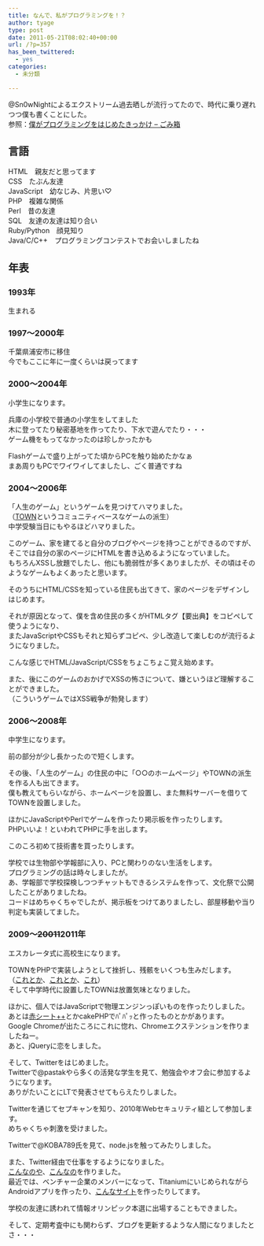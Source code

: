```yaml
---
title: なんで、私がプログラミングを！？
author: tyage
type: post
date: 2011-05-21T08:02:40+00:00
url: /?p=357
has_been_twittered:
  - yes
categories:
  - 未分類

---
```

<p>@Sn0wNightによるエクストリーム過去晒しが流行ってたので、時代に乗り遅れつつ僕も書くことにした。<br />
参照：<a href="http://b.zero-signal.net/?p=1704">僕がプログラミングをはじめたきっかけ &#8211; ごみ箱</a></p>
<h2>言語</h2>
<p>HTML　親友だと思ってます<br />
CSS　たぶん友達<br />
JavaScript　幼なじみ、片思い♡<br />
PHP　複雑な関係<br />
Perl　昔の友達<br />
SQL　友達の友達は知り合い<br />
Ruby/Python　顔見知り<br />
Java/C/C++　プログラミングコンテストでお会いしましたね<br />
<!--more--></p>
<h2>年表</h2>
<h3>1993年</h3>
<p>生まれる</p>
<h3>1997～2000年</h3>
<p>千葉県浦安市に移住<br />
今でもここに年に一度くらいは戻ってます</p>
<h3>2000～2004年</h3>
<p> 小学生になります。</p>
<p>兵庫の小学校で普通の小学生をしてました<br />
木に登ってたり秘密基地を作ってたり、下水で遊んでたり・・・<br />
ゲーム機をもってなかったのは珍しかったかも</p>
<p>Flashゲームで盛り上がってた頃からPCを触り始めたかなぁ<br />
まあ周りもPCでワイワイしてましたし、ごく普通ですね</p>
<h3>2004～2006年</h3>
<p>「人生のゲーム」というゲームを見つけてハマりました。<br />
（<a href="http://brassiere.jp/02cgi/09.html">TOWN</a>というコミュニティベースなゲームの派生）<br />
中学受験当日にもやるほどハマりました。</p>
<p>このゲーム、家を建てると自分のブログやページを持つことができるのですが、<br />
そこでは自分の家のページにHTMLを書き込めるようになっていました。<br />
もちろんXSSし放題でしたし、他にも脆弱性が多くありましたが、その頃はそのようなゲームもよくあったと思います。</p>
<p>そのうちにHTML/CSSを知っている住民も出てきて、家のページをデザインしはじめます。</p>
<p>それが原因となって、僕を含め住民の多くがHTMLタグ【要出典】をコピペして使うようになり、<br />
またJavaScriptやCSSもそれと知らずコピペ、少し改造して楽しむのが流行るようになりました。</p>
<p>こんな感じでHTML/JavaScript/CSSをちょこちょこ覚え始めます。</p>
<p>また、後にこのゲームのおかげでXSSの怖さについて、嫌というほど理解することができました。<br />
（こういうゲームではXSS戦争が勃発します）</p>
<h3>2006～2008年</h3>
<p>中学生になります。</p>
<p>前の部分が少し長かったので短くします。</p>
<p>その後、「人生のゲーム」の住民の中に「○○のホームページ」やTOWNの派生を作る人も出てきます。<br />
僕も教えてもらいながら、ホームページを設置し、また無料サーバーを借りてTOWNを設置しました。</p>
<p>ほかにJavaScriptやPerlでゲームを作ったり掲示板を作ったりします。<br />
PHPいいよ！といわれてPHPに手を出します。</p>
<p>このころ初めて技術書を買ったりします。</p>
<p>学校では生物部や学報部に入り、PCと関わりのない生活をします。<br />
プログラミングの話は時々しましたが。<br />
あ、学報部で学校探検しつつチャットもできるシステムを作って、文化祭で公開したことがありましたね。<br />
コードはめちゃくちゃでしたが、掲示板をつけてありましたし、部屋移動や当り判定も実装してました。</p>
<h3>2009～<s>20011</s>2011年</h3>
<p>エスカレータ式に高校生になります。</p>
<p>TOWNをPHPで実装しようとして挫折し、残骸をいくつも生みだします。<br />
（<a href="http://tyage.sakura.ne.jp/town_first/">これとか</a>、<a href="http://tyage.sakura.ne.jp/town/">これとか</a>、<a href="http://tyage.sakura.ne.jp/town_dev/">これ</a>）<br />
そして中学時代に設置したTOWNは放置気味となりました。</p>
<p>ほかに、個人ではJavaScriptで物理エンジンっぽいものを作ったりしました。<br />
あとは<a href="http://tyage.sakura.ne.jp/akasheet/">赤シート++</a>とかcakePHPでﾊﾟﾊﾟｯと作ったものとかがあります。<br />
Google Chromeが出たころにこれに惚れ、Chromeエクステンションを作りましたねー。<br />
あと、jQueryに恋をしました。</p>
<p>そして、Twitterをはじめました。<br />
Twitterで@pastakやら多くの活発な学生を見て、勉強会やオフ会に参加するようになります。<br />
ありがたいことにLTで発表させてもらえたりしました。</p>
<p>Twitterを通じてセプキャンを知り、2010年Webセキュリティ組として参加します。<br />
めちゃくちゃ刺激を受けました。</p>
<p>Twitterで@KOBA789氏を見て、node.jsを触ってみたりしました。</p>
<p>また、Twitter経由で仕事をするようになりました。<br />
<a href="http://tsukulog.info/">こんなのや</a>、<a href="http://skype-skype.com/">こんなの</a>を作りました。<br />
最近では、ベンチャー企業のメンバーになって、TitaniumにいじめられながらAndroidアプリを作ったり、<a href="http://careergirl.tv/">こんなサイト</a>を作ったりしてます。</p>
<p>学校の友達に誘われて情報オリンピック本選に出場することもできました。</p>
<p>そして、定期考査中にも関わらず、ブログを更新するような人間になりましたとさ・・・</p>
